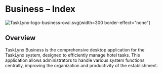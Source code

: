 # Business – Index

![TaskLynx-logo-business-oval.svg](TaskLynx-logo-business-oval.svg){width=300 border-effect="none"}

## Overview

TaskLynx Business is the comprehensive desktop application for the TaskLynx system, 
designed to efficiently manage hotel tasks. This application allows administrators to 
handle various system functions centrally, improving the organization and productivity 
of the establishment.

